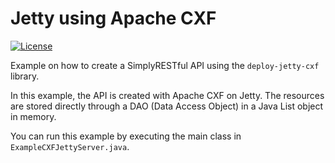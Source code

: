 # Jetty using Apache CXF
[![License](https://img.shields.io/badge/License-Apache%202.0-blue.svg?style=plastic)](https://opensource.org/licenses/Apache-2.0)

Example on how to create a SimplyRESTful API using the `deploy-jetty-cxf` library.

In this example, the API is created with Apache CXF on Jetty. The resources are stored directly through a DAO (Data Access Object) in a Java List object in memory. 

You can run this example by executing the main class in `ExampleCXFJettyServer.java`.